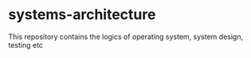 # systems-architecture
This repository contains the logics of operating system, system design, testing etc
